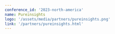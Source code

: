 ```yaml
---
conference_id: '2023-north-america'
name: Pureinsights
logo: '/assets/media/partners/pureinsights.png'
link: '/partners/pureinsights.html'
---
```

